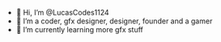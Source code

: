- 👋 Hi, I’m @LucasCodes1124
- 👀 I’m a coder, gfx designer, designer, founder and  a gamer
- 🌱 I’m currently learning  more gfx stuff


<!---
LucasCodes1124/LucasCodes1124 is a ✨ special ✨ repository because its `README.md` (this file) appears on your GitHub profile.
You can click the Preview link to take a look at your changes.
--->

